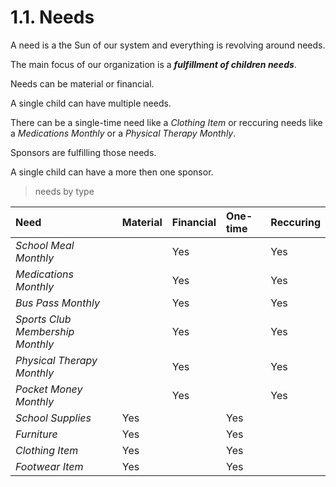 # 1.1. Needs

A need is a the Sun of our system and everything is revolving around needs.

The main focus of our organization is a _**fulfillment of children needs**_.

Needs can be material or financial.

A single child can have multiple needs.

There can be a single-time need like a _Clothing Item_ or reccuring needs like a _Medications Monthly_ or a _Physical Therapy Monthly_.

Sponsors are fulfilling those needs.

A single child can have a more then one sponsor.

> needs by type

| Need | Material | Financial | One-time | Reccuring |
| :--- | :--- | :--- | :--- | :--- |
| _School Meal Monthly_ |  | Yes |  | Yes |
| _Medications Monthly_ |  | Yes |  | Yes |
| _Bus Pass Monthly_ |  | Yes |  | Yes |
| _Sports Club Membership Monthly_ |  | Yes |  | Yes |
| _Physical Therapy Monthly_ |  | Yes |  | Yes |
| _Pocket Money Monthly_ |  | Yes |  | Yes |
| _School Supplies_ | Yes |  | Yes |  |
| _Furniture_ | Yes |  | Yes |  |
| _Clothing Item_ | Yes |  | Yes |  |
| _Footwear Item_ | Yes |  | Yes |  |

